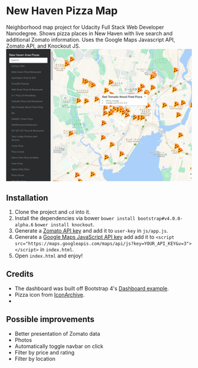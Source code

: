 # New Haven Pizza Map
Neighborhood map project for Udacity Full Stack Web Developer Nanodegree. Shows pizza places in New Haven with live search and additional Zomato information. Uses the Google Maps Javascript API, Zomato API, and Knockout JS.
![Screenshot](screenshot.png)

## Installation
1. Clone the project and `cd` into it.
2. Install the dependencies via bower `bower install bootstrap#v4.0.0-alpha.6` `bower install knockout`.
3. Generate a [Zomato API key](https://developers.zomato.com/api) and add it to `user-key` in `js/app.js`.
4. Generate a [Google Maps JavaScript API key](https://developers.google.com/maps/documentation/javascript/) add add it to `<script src="https://maps.googleapis.com/maps/api/js?key=YOUR_API_KEY&v=3"></script>` in `index.html`.
5. Open `index.html` and enjoy!

## Credits
* The dashboard was built off Bootstrap 4's [Dashboard example](https://v4-alpha.getbootstrap.com/examples/).
* Pizza icon from [IconArchive](http://www.iconarchive.com/show/swarm-icons-by-sonya/Pizza-icon.html).
*
## Possible improvements
* Better presentation of Zomato data
* Photos
* Automatically toggle navbar on click
* Filter by price and rating
* Filter by location